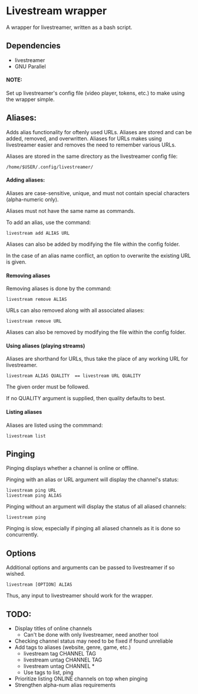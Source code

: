 # Livestream wrapper

A wrapper for livestreamer, written as a bash script.

## Dependencies
- livestreamer
- GNU Parallel

#### NOTE:

Set up livestreamer's config file (video player, tokens, etc.) to make using the wrapper simple.

## Aliases:

Adds alias functionality for oftenly used URLs. Aliases are stored and can be added, removed, and overwritten.
Aliases for URLs makes using livestreamer easier and removes the need to remember various URLs.

Aliases are stored in the same directory as the livestreamer config file:
```
/home/$USER/.config/livestreamer/
```

#### Adding aliases:

Aliases are case-sensitive, unique, and must not contain special characters (alpha-numeric only).

Aliases must not have the same name as commands.

To add an alias, use the command:
```
livestream add ALIAS URL
```

Aliases can also be added by modifying the file within the config folder.

In the case of an alias name conflict, an option to overwrite the existing URL is given.

#### Removing aliases

Removing aliases is done by the command:
```
livestream remove ALIAS
```

URLs can also removed along with all associated aliases:
```
livestream remove URL
```

 Aliases can also be removed by modifying the file within the config folder.
 
#### Using aliases (playing streams)

Aliases are shorthand for URLs, thus take the place of any working URL for livestreamer.
```
livestream ALIAS QUALITY  == livestream URL QUALITY
```
The given order must be followed.

If no QUALITY argument is supplied, then quality defaults to best.

#### Listing aliases

Aliases are listed using the commmand:
```
livestream list
```

## Pinging

Pinging displays whether a channel is online or offline. 

Pinging with an alias or URL argument will display the channel's status:
```
livestream ping URL
livestream ping ALIAS
```

Pinging without an argument will display the status of all aliased channels:
```
livestream ping
```

Pinging is slow, especially if pinging all aliased channels as it is done so concurrently.

## Options

Additional options and arguments can be passed to livestreamer if so wished.
```
livestream [OPTION] ALIAS
```

Thus, any input to livestreamer should work for the wrapper.

## TODO:
  - Display titles of online channels
    - Can't be done with only livestreamer, need another tool
  - Checking channel status may need to be fixed if found unreliable
  - Add tags to aliases (website, genre, game, etc.)
  	- livestream tag CHANNEL TAG
	- livestream untag CHANNEL TAG
	- livestream untag CHANNEL *
  	- Use tags to list, ping
  - Prioritize listing ONLINE channels on top when pinging
  - Strengthen alpha-num alias requirements

